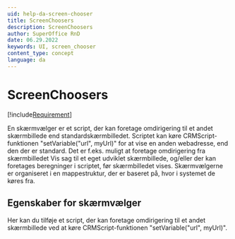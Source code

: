 ```yaml
---
uid: help-da-screen-chooser
title: ScreenChoosers
description: ScreenChoosers
author: SuperOffice RnD
date: 06.29.2022
keywords: UI, screen_chooser
content_type: concept
language: da
---
```


# ScreenChoosers

[!include[Requirement](../../../includes/req-dev-tools.md)]

En skærmvælger er et script, der kan foretage omdirigering til et andet skærmbillede end standardskærmbilledet. Scriptet kan køre CRMScript-funktionen "setVariable("url", myUrl)" for at vise en anden webadresse, end den der er standard. Det er f.eks. muligt at foretage omdirigering fra skærmbilledet Vis sag til et eget udviklet skærmbillede, og/eller der kan foretages beregninger i scriptet, før skærmbilledet vises. Skærmvælgerne er organiseret i en mappestruktur, der er baseret på, hvor i systemet de køres fra.

## Egenskaber for skærmvælger

Her kan du tilføje et script, der kan foretage omdirigering til et andet skærmbillede ved at køre CRMScript-funktionen "setVariable("url", myUrl)".
